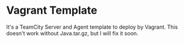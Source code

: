 # Vagrant Template

It's a TeamCity Server and Agent template to deploy by Vagrant. This doesn't work without Java.tar.gz, but I will fix it soon.
